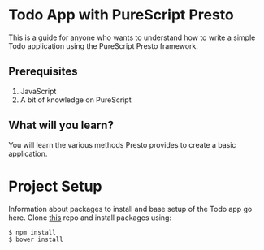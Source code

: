 # Todo App with PureScript Presto

This is a guide for anyone who wants to understand how to write a simple Todo application using the PureScript Presto framework.

## Prerequisites

1. JavaScript
2. A bit of knowledge on PureScript

## What will you learn?

You will learn the various methods Presto provides to create a basic application.

# Project Setup

Information about packages to install and base setup of the Todo app go here. Clone [this](https://github.com/iAmMrinal0/prestoExample) repo and install packages using:

```
$ npm install
$ bower install
```



